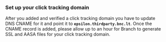 ### Set up your click tracking domain

After you added and verified a click tracking domain you have to update DNS CNAME for it and point it to **`epsilon.thirdparty.bnc.lt`**. Once the CNAME record is added, please allow up to an hour for Branch to generate SSL and AASA files for your click tracking domain.
